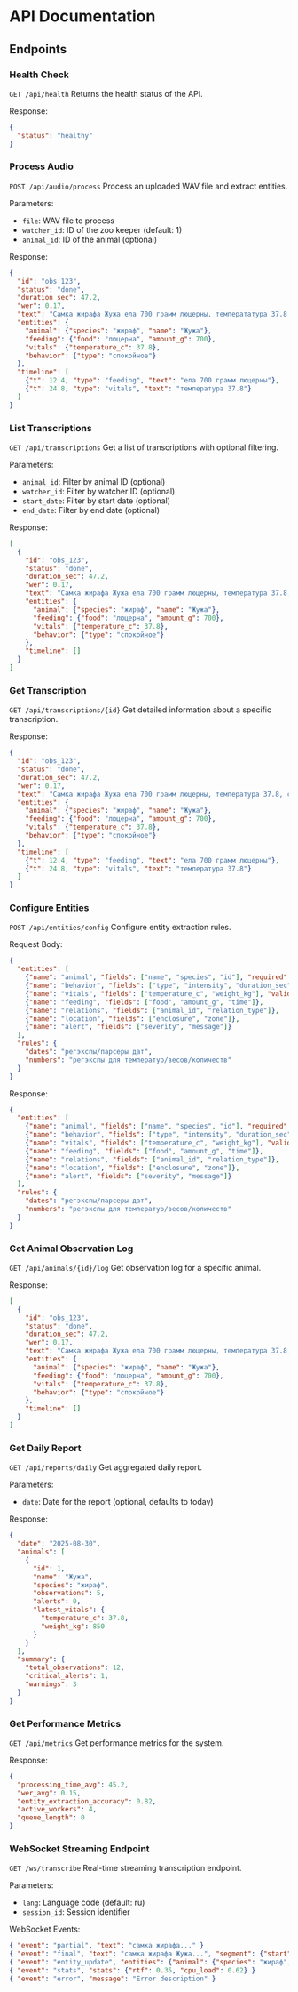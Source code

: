 # API Documentation

## Endpoints

### Health Check
`GET /api/health`
Returns the health status of the API.

Response:
```json
{
  "status": "healthy"
}
```

### Process Audio
`POST /api/audio/process`
Process an uploaded WAV file and extract entities.

Parameters:
- `file`: WAV file to process
- `watcher_id`: ID of the zoo keeper (default: 1)
- `animal_id`: ID of the animal (optional)

Response:
```json
{
  "id": "obs_123",
  "status": "done",
  "duration_sec": 47.2,
  "wer": 0.17,
  "text": "Самка жирафа Жужа ела 700 грамм люцерны, температатура 37.8, спокойное поведение",
  "entities": {
    "animal": {"species": "жираф", "name": "Жужа"},
    "feeding": {"food": "люцерна", "amount_g": 700},
    "vitals": {"temperature_c": 37.8},
    "behavior": {"type": "спокойное"}
  },
  "timeline": [
    {"t": 12.4, "type": "feeding", "text": "ела 700 грамм люцерны"},
    {"t": 24.8, "type": "vitals", "text": "температура 37.8"}
  ]
}
```

### List Transcriptions
`GET /api/transcriptions`
Get a list of transcriptions with optional filtering.

Parameters:
- `animal_id`: Filter by animal ID (optional)
- `watcher_id`: Filter by watcher ID (optional)
- `start_date`: Filter by start date (optional)
- `end_date`: Filter by end date (optional)

Response:
```json
[
  {
    "id": "obs_123",
    "status": "done",
    "duration_sec": 47.2,
    "wer": 0.17,
    "text": "Самка жирафа Жужа ела 700 грамм люцерны, температура 37.8, спокойное поведение",
    "entities": {
      "animal": {"species": "жираф", "name": "Жужа"},
      "feeding": {"food": "люцерна", "amount_g": 700},
      "vitals": {"temperature_c": 37.8},
      "behavior": {"type": "спокойное"}
    },
    "timeline": []
  }
]
```

### Get Transcription
`GET /api/transcriptions/{id}`
Get detailed information about a specific transcription.

Response:
```json
{
  "id": "obs_123",
  "status": "done",
  "duration_sec": 47.2,
  "wer": 0.17,
  "text": "Самка жирафа Жужа ела 700 грамм люцерны, температура 37.8, спокойное поведение",
  "entities": {
    "animal": {"species": "жираф", "name": "Жужа"},
    "feeding": {"food": "люцерна", "amount_g": 700},
    "vitals": {"temperature_c": 37.8},
    "behavior": {"type": "спокойное"}
  },
  "timeline": [
    {"t": 12.4, "type": "feeding", "text": "ела 700 грамм люцерны"},
    {"t": 24.8, "type": "vitals", "text": "температура 37.8"}
  ]
}
```

### Configure Entities
`POST /api/entities/config`
Configure entity extraction rules.

Request Body:
```json
{
  "entities": [
    {"name": "animal", "fields": ["name", "species", "id"], "required": ["species"]},
    {"name": "behavior", "fields": ["type", "intensity", "duration_sec"]},
    {"name": "vitals", "fields": ["temperature_c", "weight_kg"], "validators": {"temperature_c": ">= 25 & <= 45"}},
    {"name": "feeding", "fields": ["food", "amount_g", "time"]},
    {"name": "relations", "fields": ["animal_id", "relation_type"]},
    {"name": "location", "fields": ["enclosure", "zone"]},
    {"name": "alert", "fields": ["severity", "message"]}
  ],
  "rules": {
    "dates": "регэкспы/парсеры дат",
    "numbers": "регэкспы для температур/весов/количеств"
  }
}
```

Response:
```json
{
  "entities": [
    {"name": "animal", "fields": ["name", "species", "id"], "required": ["species"]},
    {"name": "behavior", "fields": ["type", "intensity", "duration_sec"]},
    {"name": "vitals", "fields": ["temperature_c", "weight_kg"], "validators": {"temperature_c": ">= 25 & <= 45"}},
    {"name": "feeding", "fields": ["food", "amount_g", "time"]},
    {"name": "relations", "fields": ["animal_id", "relation_type"]},
    {"name": "location", "fields": ["enclosure", "zone"]},
    {"name": "alert", "fields": ["severity", "message"]}
  ],
  "rules": {
    "dates": "регэкспы/парсеры дат",
    "numbers": "регэкспы для температур/весов/количеств"
  }
}
```

### Get Animal Observation Log
`GET /api/animals/{id}/log`
Get observation log for a specific animal.

Response:
```json
[
  {
    "id": "obs_123",
    "status": "done",
    "duration_sec": 47.2,
    "wer": 0.17,
    "text": "Самка жирафа Жужа ела 700 грамм люцерны, температура 37.8, спокойное поведение",
    "entities": {
      "animal": {"species": "жираф", "name": "Жужа"},
      "feeding": {"food": "люцерна", "amount_g": 700},
      "vitals": {"temperature_c": 37.8},
      "behavior": {"type": "спокойное"}
    },
    "timeline": []
  }
]
```

### Get Daily Report
`GET /api/reports/daily`
Get aggregated daily report.

Parameters:
- `date`: Date for the report (optional, defaults to today)

Response:
```json
{
  "date": "2025-08-30",
  "animals": [
    {
      "id": 1,
      "name": "Жужа",
      "species": "жираф",
      "observations": 5,
      "alerts": 0,
      "latest_vitals": {
        "temperature_c": 37.8,
        "weight_kg": 850
      }
    }
  ],
  "summary": {
    "total_observations": 12,
    "critical_alerts": 1,
    "warnings": 3
  }
}
```

### Get Performance Metrics
`GET /api/metrics`
Get performance metrics for the system.

Response:
```json
{
  "processing_time_avg": 45.2,
  "wer_avg": 0.15,
  "entity_extraction_accuracy": 0.82,
  "active_workers": 4,
  "queue_length": 0
}
```

### WebSocket Streaming Endpoint
`GET /ws/transcribe`
Real-time streaming transcription endpoint.

Parameters:
- `lang`: Language code (default: ru)
- `session_id`: Session identifier

WebSocket Events:
```json
{ "event": "partial", "text": "самка жирафа..." }
{ "event": "final", "text": "самка жирафа Жужа...", "segment": {"start": 0.0, "end": 5.2} }
{ "event": "entity_update", "entities": {"animal": {"species": "жираф", "name": "Жужа"}} }
{ "event": "stats", "stats": {"rtf": 0.35, "cpu_load": 0.62} }
{ "event": "error", "message": "Error description" }
```